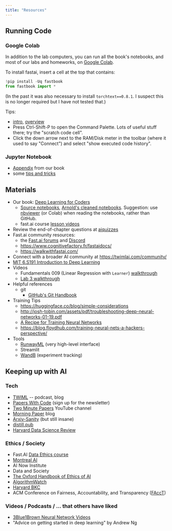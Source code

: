 ```yaml
---
title: "Resources"
---
```


## Running Code

### Google Colab

In addition to the lab computers, you can run all the book's notebooks, and most of our labs and homeworks, on [Google Colab](https://colab.research.google.com/).

To install fastai, insert a cell at the top that contains:

```python
!pip install -Uq fastbook
from fastbook import *
```

(In the past it was also necessary to install `torchtext==0.8.1`. I suspect this is no longer required but I have not tested that.)

Tips:
- [intro](https://colab.research.google.com/notebooks/intro.ipynb), [overview](https://colab.research.google.com/notebooks/basic_features_overview.ipynb)
-   Press Ctrl-Shift-P to open the Command Palette. Lots of useful stuff there; try the "scratch code cell".
-   Click the down arrow next to the RAM/Disk meter in the toolbar (where it used to say "Connect") and select "show executed code history".

### Jupyter Notebook

-   [Appendix](https://nbviewer.jupyter.org/github/fastai/fastbook/blob/master/app_jupyter.ipynb) from our book
-   some [tips and tricks](https://github.com/NirantK/best-of-jupyter)

## Materials

-   Our book: [Deep Learning for Coders](https://www.amazon.com/Deep-Learning-Coders-fastai-PyTorch/dp/1492045527/)
    -   [Source notebooks](https://github.com/fastai/fastbook), [Arnold's cleaned notebooks](https://github.com/kcarnold/fastbook/tree/master/clean). Suggestion: use [nbviewer](https://nbviewer.jupyter.org/) (or Colab) when reading the notebooks, rather than GitHub.
    -   fast.ai course [lesson videos](https://course.fast.ai/videos/)
-   Review the end-of-chapter questions at [aiquizzes](https://aiquizzes.com/)
-   Fast.ai community resources:
    -   the [Fast.ai forums](forums.fast.ai/) and [Discord](https://discord.com/invite/xnpeRdg)
    -   <https://www.cognitivefactory.fr/fastaidocs/>
    -   <https://walkwithfastai.com/>
-   Connect with a broader AI community at <https://twimlai.com/community/>
-   [MIT 6.S191 Introduction to Deep Learning](http://introtodeeplearning.com/)
-   Videos
    -   Fundamentals 009 (Linear Regression with `Learner`) [walkthrough](https://www.youtube.com/playlist?list=PLYvyo-La3zBOvTxiOhy4y6l65TxcUtCuS)
    -   [Lab 3 walkthrough](https://www.youtube.com/playlist?list=PLYvyo-La3zBN8qoyCf3l0RRaopUa0KXPG)
-   Helpful references
    -   git
        -   [GitHub's Git Handbook](https://guides.github.com/introduction/git-handbook/)
-   Training Tips
    -   <https://huggingface.co/blog/simple-considerations>
    -   <http://josh-tobin.com/assets/pdf/troubleshooting-deep-neural-networks-01-19.pdf>
    -   [A Recipe for Training Neural Networks](http://karpathy.github.io/2019/04/25/recipe/)
    -   <https://blog.floydhub.com/training-neural-nets-a-hackers-perspective/>
-   Tools
    -   [RunwayML](runwayml.com) (very high-level interface)
    -   Streamlit
    -   [WandB](https://wandb.ai/) (experiment tracking)

## Keeping up with AI

### Tech

-   [TWIML](https://twimlai.com/) -- podcast, blog
-   [Papers With Code](https://paperswithcode.com/) (sign up for the newsletter)
-   [Two Minute Papers](https://www.youtube.com/channel/UCbfYPyITQ-7l4upoX8nvctg) YouTube channel
-   [Morning Paper](https://blog.acolyer.org/) blog
-   [Arxiv-Sanity](http://www.arxiv-sanity.com/) (but still insane)
-   [distill.pub](https://distill.pub/)
-   [Harvard Data Science Review](https://hdsr.mitpress.mit.edu/)

### Ethics / Society

-   Fast.AI [Data Ethics course](https://ethics.fast.ai/)
-   [Montreal AI](https://montrealethics.ai/introduction-to-ethical-ai-principles/)
-   AI Now Institute
-   Data and Society
-   [The Oxford Handbook of Ethics of AI](https://global.oup.com/academic/product/the-oxford-handbook-of-ethics-of-ai-9780190067397?cc=ca&lang=en&#)
-   [AlgorithmWatch](https://algorithmwatch.org/en/)
-   [Harvard BKC](https://twitter.com/BKCHarvard)
-   ACM Conference on Fairness, Accountability, and Transparency ([FAccT](https://facctconference.org/))

### Videos / Podcasts / ... that others have liked

-   [3Blue1Brown Neural Network Videos](https://www.youtube.com/playlist?list=PLZHQObOWTQDNU6R1_67000Dx_ZCJB-3pi)
-   "Advice on getting started in deep learning" by Andrew Ng
